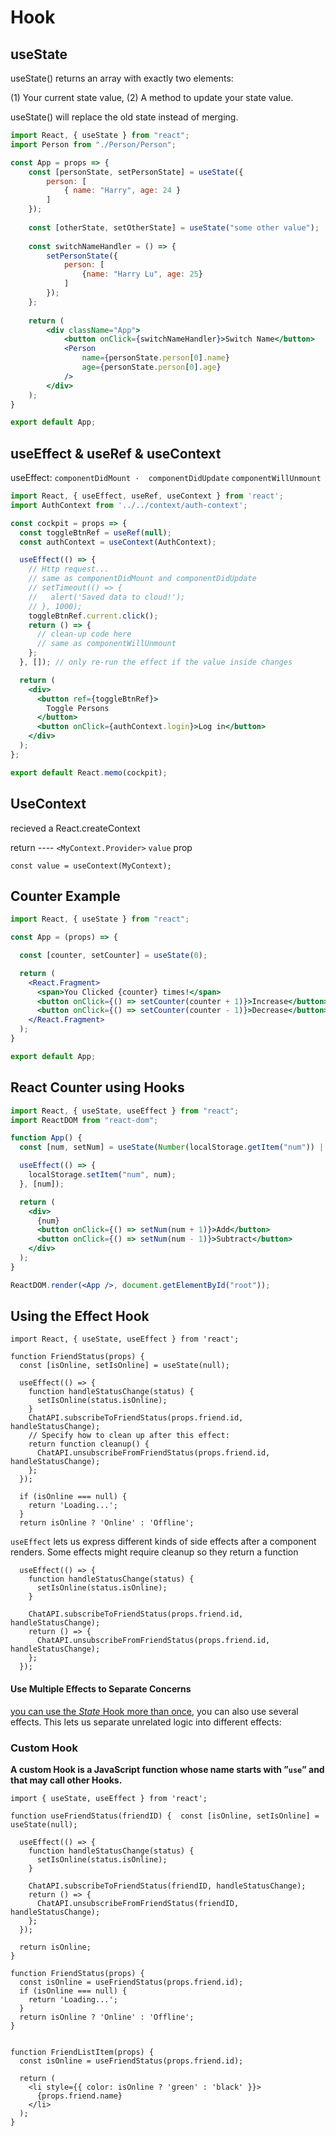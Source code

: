 # Hook

## useState

useState\(\) returns an array with exactly two elements: 

\(1\) Your current state value, \(2\) A method to update your state value.

useState\(\) will replace the old state instead of merging. 

```jsx
import React, { useState } from "react";
import Person from "./Person/Person";

const App = props => {
    const [personState, setPersonState] = useState({
        person: [
            { name: "Harry", age: 24 }
        ]
    });
    
    const [otherState, setOtherState] = useState("some other value");
    
    const switchNameHandler = () => {
        setPersonState({
            person: [
                {name: "Harry Lu", age: 25}
            ]
        });
    };
    
    return (
        <div className="App">
            <button onClick={switchNameHandler}>Switch Name</button>
            <Person
                name={personState.person[0].name}
                age={personState.person[0].age}
            /> 
        </div>
    );
}

export default App;
```

## useEffect & useRef & useContext

useEffect:  `componentDidMount ·  componentDidUpdate`  `componentWillUnmount`

```jsx
import React, { useEffect, useRef, useContext } from 'react';
import AuthContext from '../../context/auth-context';

const cockpit = props => {
  const toggleBtnRef = useRef(null);
  const authContext = useContext(AuthContext);

  useEffect(() => {
    // Http request...
    // same as componentDidMount and componentDidUpdate
    // setTimeout(() => {
    //   alert('Saved data to cloud!');
    // }, 1000);
    toggleBtnRef.current.click();
    return () => {
      // clean-up code here
      // same as componentWillUnmount 
    };
  }, []); // only re-run the effect if the value inside changes

  return (
    <div>
      <button ref={toggleBtnRef}>
        Toggle Persons
      </button>
      <button onClick={authContext.login}>Log in</button>
    </div>
  );
};

export default React.memo(cockpit);
```

## UseContext

recieved a React.createContext

return   ---- `<MyContext.Provider>`   `value` prop  

```text
const value = useContext(MyContext);
```

## Counter Example

```jsx
import React, { useState } from "react";

const App = (props) => {

  const [counter, setCounter] = useState(0);

  return (
    <React.Fragment>
      <span>You Clicked {counter} times!</span>
      <button onClick={() => setCounter(counter + 1)}>Increase</button>
      <button onClick={() => setCounter(counter - 1)}>Decrease</button>
    </React.Fragment>
  );
}

export default App;
```

## React Counter using Hooks

```jsx
import React, { useState, useEffect } from "react";
import ReactDOM from "react-dom";

function App() {
  const [num, setNum] = useState(Number(localStorage.getItem("num")) || 0);

  useEffect(() => {
    localStorage.setItem("num", num);
  }, [num]);

  return (
    <div>
      {num}
      <button onClick={() => setNum(num + 1)}>Add</button>
      <button onClick={() => setNum(num - 1)}>Subtract</button>
    </div>
  );
}

ReactDOM.render(<App />, document.getElementById("root"));
```

## Using the Effect Hook



```text
import React, { useState, useEffect } from 'react';

function FriendStatus(props) {
  const [isOnline, setIsOnline] = useState(null);

  useEffect(() => {
    function handleStatusChange(status) {
      setIsOnline(status.isOnline);
    }
    ChatAPI.subscribeToFriendStatus(props.friend.id, handleStatusChange);
    // Specify how to clean up after this effect:
    return function cleanup() {
      ChatAPI.unsubscribeFromFriendStatus(props.friend.id, handleStatusChange);
    };
  });

  if (isOnline === null) {
    return 'Loading...';
  }
  return isOnline ? 'Online' : 'Offline';
```

`useEffect` lets us express different kinds of side effects after a component renders. Some effects might require cleanup so they return a function

```text
  useEffect(() => {
    function handleStatusChange(status) {
      setIsOnline(status.isOnline);
    }

    ChatAPI.subscribeToFriendStatus(props.friend.id, handleStatusChange);
    return () => {
      ChatAPI.unsubscribeFromFriendStatus(props.friend.id, handleStatusChange);
    };
  });
```

#### Use Multiple Effects to Separate Concerns <a id="tip-use-multiple-effects-to-separate-concerns"></a>

 [you can use the _State_ Hook more than once](https://reactjs.org/docs/hooks-state.html#tip-using-multiple-state-variables), you can also use several effects. This lets us separate unrelated logic into different effects:





### Custom Hook <a id="extracting-a-custom-hook"></a>

**A custom Hook is a JavaScript function whose name starts with ”`use`” and that may call other Hooks.**

```text
import { useState, useEffect } from 'react';

function useFriendStatus(friendID) {  const [isOnline, setIsOnline] = useState(null);

  useEffect(() => {
    function handleStatusChange(status) {
      setIsOnline(status.isOnline);
    }

    ChatAPI.subscribeToFriendStatus(friendID, handleStatusChange);
    return () => {
      ChatAPI.unsubscribeFromFriendStatus(friendID, handleStatusChange);
    };
  });

  return isOnline;
}
```



```text
function FriendStatus(props) {
  const isOnline = useFriendStatus(props.friend.id);
  if (isOnline === null) {
    return 'Loading...';
  }
  return isOnline ? 'Online' : 'Offline';
}


function FriendListItem(props) {
  const isOnline = useFriendStatus(props.friend.id);

  return (
    <li style={{ color: isOnline ? 'green' : 'black' }}>
      {props.friend.name}
    </li>
  );
}
```

